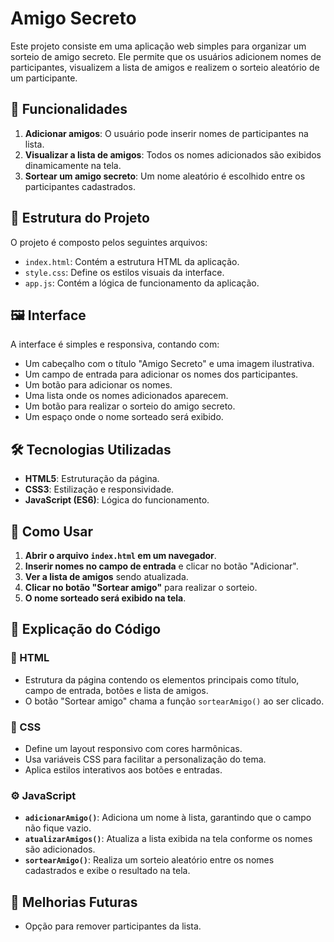 # Amigo Secreto

Este projeto consiste em uma aplicação web simples para organizar um sorteio de amigo secreto. Ele permite que os usuários adicionem nomes de participantes, visualizem a lista de amigos e realizem o sorteio aleatório de um participante.

## 📌 Funcionalidades

1. **Adicionar amigos**: O usuário pode inserir nomes de participantes na lista.
2. **Visualizar a lista de amigos**: Todos os nomes adicionados são exibidos dinamicamente na tela.
3. **Sortear um amigo secreto**: Um nome aleatório é escolhido entre os participantes cadastrados.

## 📁 Estrutura do Projeto

O projeto é composto pelos seguintes arquivos:

- `index.html`: Contém a estrutura HTML da aplicação.
- `style.css`: Define os estilos visuais da interface.
- `app.js`: Contém a lógica de funcionamento da aplicação.

## 🖼️ Interface

A interface é simples e responsiva, contando com:

- Um cabeçalho com o título "Amigo Secreto" e uma imagem ilustrativa.
- Um campo de entrada para adicionar os nomes dos participantes.
- Um botão para adicionar os nomes.
- Uma lista onde os nomes adicionados aparecem.
- Um botão para realizar o sorteio do amigo secreto.
- Um espaço onde o nome sorteado será exibido.

## 🛠️ Tecnologias Utilizadas

- **HTML5**: Estruturação da página.
- **CSS3**: Estilização e responsividade.
- **JavaScript (ES6)**: Lógica do funcionamento.

## 🚀 Como Usar

1. **Abrir o arquivo `index.html` em um navegador**.
2. **Inserir nomes no campo de entrada** e clicar no botão "Adicionar".
3. **Ver a lista de amigos** sendo atualizada.
4. **Clicar no botão "Sortear amigo"** para realizar o sorteio.
5. **O nome sorteado será exibido na tela**.

## 📝 Explicação do Código

### 📌 HTML

- Estrutura da página contendo os elementos principais como título, campo de entrada, botões e lista de amigos.
- O botão "Sortear amigo" chama a função `sortearAmigo()` ao ser clicado.

### 🎨 CSS

- Define um layout responsivo com cores harmônicas.
- Usa variáveis CSS para facilitar a personalização do tema.
- Aplica estilos interativos aos botões e entradas.

### ⚙️ JavaScript

- **`adicionarAmigo()`**: Adiciona um nome à lista, garantindo que o campo não fique vazio.
- **`atualizarAmigos()`**: Atualiza a lista exibida na tela conforme os nomes são adicionados.
- **`sortearAmigo()`**: Realiza um sorteio aleatório entre os nomes cadastrados e exibe o resultado na tela.

## 📌 Melhorias Futuras

- Opção para remover participantes da lista.

